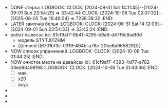 - DONE стирка
  :LOGBOOK:
  CLOCK: [2024-08-31 Sat 14:11:45]--[2024-09-01 Sun 23:54:29] =>  33:42:44
  CLOCK: [2024-10-08 Tue 02:07:32]--[2025-08-05 Tue 16:46:04] =>  7238:38:32
  :END:
- LATER замочка белья
  :LOGBOOK:
  CLOCK: [2024-08-31 Sat 14:12:09]--[2024-09-01 Sun 23:54:33] =>  33:42:24
  :END:
- робот пылесос
  id:: 61cf9af7-9b41-4295-b9a9-d47f9c9adf6d
	- модель STYTJ01ZHM
	- {{embed ((6701bf3c-0319-494b-a78e-20be6a965829))}}
- NOW список упражнений
  :LOGBOOK:
  CLOCK: [2024-10-08 Tue 01:44:25]
  :END:
- NOW очистка места на девайсах
  id:: 61cf9af7-4393-4d77-a782-03ed96499f98
  :LOGBOOK:
  CLOCK: [2024-10-08 Tue 01:43:36]
  :END:
  * [ ] мак
  * [ ] х20
  * [ ] асус
-
-
-